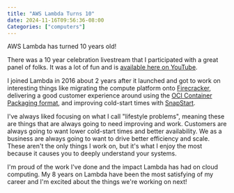 ```yaml
---
title: "AWS Lambda Turns 10"
date: 2024-11-16T09:56:36-08:00
Categories: ["computers"]
---
```

AWS Lambda has turned 10 years old!

There was a 10 year celebration livestream that I participated with a great panel of folks. It was a lot of fun and is [available here on YouTube](https://www.youtube.com/watch?v=AJaJk9I94Kk).

I joined Lambda in 2016 about 2 years after it launched and got to work on interesting things like migrating the compute platform onto [Firecracker](https://www.usenix.org/conference/nsdi20/presentation/agache), delivering a good customer experience around using the [OCI Container Packaging format](https://www.usenix.org/conference/atc23/presentation/brooker), and improving cold-start times with [SnapStart](https://docs.aws.amazon.com/lambda/latest/dg/snapstart.html).

I've always liked focusing on what I call "lifestyle problems", meaning these are things that are always going to need improving and work. Customers are always going to want lower cold-start times and better availability. We as a business are always going to want to drive better efficiency and scale. These aren't the only things I work on, but it's what I enjoy the most because it causes you to deeply understand your systems.

I'm proud of the work I've done and the impact Lambda has had on cloud computing. My 8 years on Lambda have been the most satisfying of my career and I'm excited about the things we're working on next!
